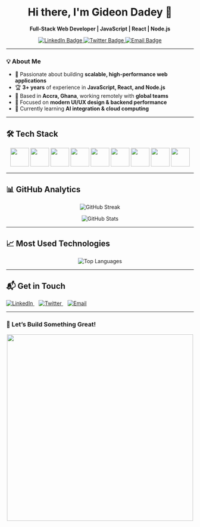 <h1 align="center">Hi there, I'm Gideon Dadey 👋</h1>

<p align="center">
  <strong>Full-Stack Web Developer | JavaScript | React | Node.js</strong>
</p>

<p align="center">
  <a href="https://www.linkedin.com/in/gideon-dadey-263128182/" target="_blank">
    <img src="https://img.icons8.com/color/48/000000/linkedin.png" alt="LinkedIn Badge">
  </a>
  <a href="https://twitter.com/cannymirah" target="_blank">
    <img src="https://img.icons8.com/color/48/000000/twitter--v1.png" alt="Twitter Badge">
  </a>
  <a href="mailto:your.email@example.com">
    <img src="https://img.icons8.com/color/48/000000/apple-mail.png" alt="Email Badge">
  </a>
</p>

---

### **💡 About Me**
- 🔭 Passionate about building **scalable, high-performance web applications**  
- 🏆 **3+ years** of experience in **JavaScript, React, and Node.js**  
- 📍 Based in **Accra, Ghana**, working remotely with **global teams**  
- 🎯 Focused on **modern UI/UX design & backend performance**  
- 🌱 Currently learning **AI integration & cloud computing**  

---

## **🛠️ Tech Stack**
<p align="center">
  <img src="https://cdn.jsdelivr.net/gh/devicons/devicon/icons/javascript/javascript-original.svg" height="50" />
  <img src="https://cdn.jsdelivr.net/gh/devicons/devicon/icons/typescript/typescript-original.svg" height="50" />
  <img src="https://cdn.jsdelivr.net/gh/devicons/devicon/icons/react/react-original.svg" height="50" />
  <img src="https://cdn.jsdelivr.net/gh/devicons/devicon/icons/nodejs/nodejs-original.svg" height="50" />
  <img src="https://cdn.jsdelivr.net/gh/devicons/devicon/icons/express/express-original.svg" height="50" />
  <img src="https://cdn.jsdelivr.net/gh/devicons/devicon/icons/mongodb/mongodb-original.svg" height="50" />
  <img src="https://cdn.jsdelivr.net/gh/devicons/devicon/icons/postgresql/postgresql-original.svg" height="50" />
  <img src="https://cdn.jsdelivr.net/gh/devicons/devicon/icons/docker/docker-original.svg" height="50" />
  <img src="https://cdn.jsdelivr.net/gh/devicons/devicon/icons/aws/aws-original.svg" height="50" />
</p>

---

## **📊 GitHub Analytics**
<p align="center">
  <img src="https://github-readme-streak-stats.herokuapp.com/?user=Cannymirah22&theme=dark" alt="GitHub Streak" />
</p>

<p align="center">
  <img src="https://github-readme-stats.vercel.app/api?username=Cannymirah22&show_icons=true&theme=dark&count_private=true" alt="GitHub Stats" />
</p>

---

## **📈 Most Used Technologies**
<p align="center">
  <img src="https://github-readme-stats.vercel.app/api/top-langs/?username=Cannymirah22&layout=compact&theme=dark" alt="Top Languages" />
</p>

---

## **📬 Get in Touch**
<p align="left">
  <a href="https://www.linkedin.com/in/gideon-dadey-263128182/" target="_blank">
    <img src="https://img.icons8.com/color/48/000000/linkedin.png" alt="LinkedIn">
  </a> &nbsp;&nbsp;
  <a href="https://twitter.com/cannymirah" target="_blank">
    <img src="https://img.icons8.com/color/48/000000/twitter--v1.png" alt="Twitter">
  </a> &nbsp;&nbsp;
  <a href="mailto:your.email@example.com">
    <img src="https://img.icons8.com/color/48/000000/apple-mail.png" alt="Email">
  </a>
</p>

---

### **🚀 Let’s Build Something Great!**
<p align="center">
  <img src="https://media.giphy.com/media/qgQUggAC3Pfv687qPC/giphy.gif" width="500">
</p>
